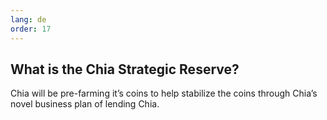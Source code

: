 ```yaml
---
lang: de
order: 17
---
```


What is the Chia Strategic Reserve?
-----------------------

Chia will be pre-farming it’s coins to help stabilize the coins through Chia’s novel business plan of lending Chia.
